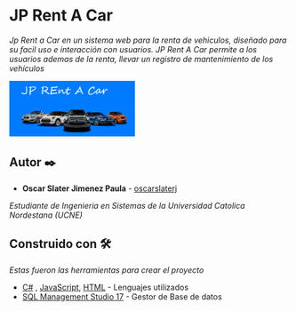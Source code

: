 # JP Rent A Car

_Jp Rent a Car en un sistema  web para la renta de vehiculos, diseñado para su facil uso e interacción con usuarios._
_JP Rent A Car permite a los usuarios ademas de la renta, llevar un registro de mantenimiento de los vehículos_


![](header.PNG)



## Autor ✒️

* **Oscar Slater Jimenez Paula** -  [oscarslaterj](https://github.com/oscarslaterjd)

_Estudiante de Ingenieria en Sistemas de la Universidad Catolica Nordestana (UCNE)_



## Construido con 🛠️

_Estas fueron las herramientas para crear el proyecto_

* [C#](https://docs.microsoft.com/en-us/dotnet/csharp/) , [JavaScript](https://www.javascript.com/), [HTML](https://developer.mozilla.org/es/docs/Web/HTML)  - Lenguajes utilizados
* [SQL Management Studio 17](https://docs.microsoft.com/en-us/sql/ssms/download-sql-server-management-studio-ssms?view=sql-server-2017/) - Gestor de Base de datos
